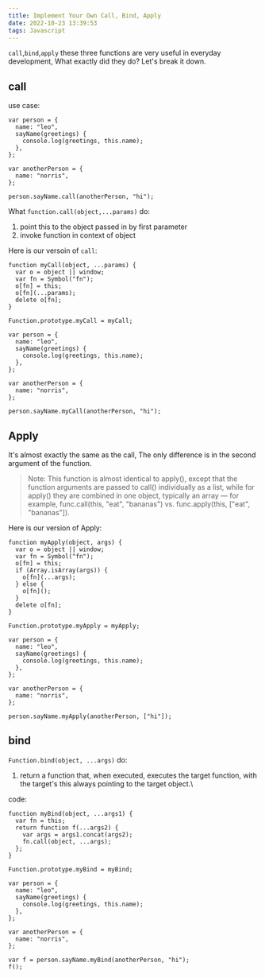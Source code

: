 ```yaml
---
title: Implement Your Own Call, Bind, Apply
date: 2022-10-23 13:39:53
tags: Javascript
---
```


```call```,```bind```,```apply``` these three functions are very useful in everyday development, What exactly did they do? Let's break it down.

## call
use case:
```
var person = {
  name: "leo",
  sayName(greetings) {
    console.log(greetings, this.name);
  },
};

var anotherPerson = {
  name: "norris",
};

person.sayName.call(anotherPerson, "hi");
```

What ```function.call(object,...params)``` do:

1. point this to the object passed in by first parameter
2. invoke function in context of object

Here is our versoin of ```call```:

```
function myCall(object, ...params) {
  var o = object || window;
  var fn = Symbol("fn");
  o[fn] = this;
  o[fn](...params);
  delete o[fn];
}

Function.prototype.myCall = myCall;

var person = {
  name: "leo",
  sayName(greetings) {
    console.log(greetings, this.name);
  },
};

var anotherPerson = {
  name: "norris",
};

person.sayName.myCall(anotherPerson, "hi");
```

## Apply
It's almost exactly the same as the call, The only difference is in the second argument of the function.

> Note: This function is almost identical to apply(), except that the function arguments are passed to call() individually as a list, while for apply() they are combined in one object, typically an array — for example, func.call(this, "eat", "bananas") vs. func.apply(this, ["eat", "bananas"]).

Here is our version of Apply:

```
function myApply(object, args) {
  var o = object || window;
  var fn = Symbol("fn");
  o[fn] = this;
  if (Array.isArray(args)) {
    o[fn](...args);
  } else {
    o[fn]();
  }
  delete o[fn];
}

Function.prototype.myApply = myApply;

var person = {
  name: "leo",
  sayName(greetings) {
    console.log(greetings, this.name);
  },
};

var anotherPerson = {
  name: "norris",
};

person.sayName.myApply(anotherPerson, ["hi"]);
```

## bind
```Function.bind(object, ...args)``` do:
1. return a function that, when executed, executes the target function, with the target's this always pointing to the target object.\

code:

```
function myBind(object, ...args1) {
  var fn = this;
  return function f(...args2) {
    var args = args1.concat(args2);
    fn.call(object, ...args);
  };
}

Function.prototype.myBind = myBind;

var person = {
  name: "leo",
  sayName(greetings) {
    console.log(greetings, this.name);
  },
};

var anotherPerson = {
  name: "norris",
};

var f = person.sayName.myBind(anotherPerson, "hi");
f();
```
